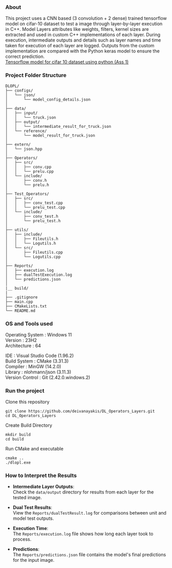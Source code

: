 ### About
This project uses a CNN based (3 convolution + 2 dense) trained tensorflow model on cifar-10 dataset to test a image through layer-by-layer execution in C++. Model Layers attributes like weights, filters, kernel sizes are extracted and used in custom C++ implementations of each layer. During execution, intermediate outputs and details such as layer names and time taken for execution of each layer are logged. Outputs from the custom implementation are compared with the Python keras model to ensure the correct prediction.<br> [Tensorflow model for cifar 10 dataset using python (Ass 1) ](https://github.com/deivanayakis/CIFAR10-IMAGE-CLASSIFICATION)

### Project Folder Structure

```
DLOPL/
├── configs/
│   └── json/
│       └── model_config_details.json
│
├── data/
│   ├── input/
│   │   └── truck.json
│   ├── output/
│   │   └── intermediate_result_for_truck.json
│   └── reference/
│       └── model_result_for_truck.json
│
├── extern/
│   └── json.hpp
│
├── Operators/
│   ├── src/
│   │   ├── conv.cpp
│   │   └── prelu.cpp
│   └── include/
│       ├── conv.h
│       └── prelu.h
│
├── Test_Operators/
│   ├── src/
│   │   ├── conv_test.cpp
│   │   └── prelu_test.cpp
│   └── include/
│       ├── conv_test.h
│       └── prelu_test.h
│
├── utils/
│   ├── include/
│   │   ├── Fileutils.h
│   │   └── Logutils.h
│   └── src/
│       ├── Fileutils.cpp
│       └── Logutils.cpp
│
├── Reports/
│   ├── execution.log
│   ├── dualTestExecution.log
│   └── predictions.json
│
|__ build/
|
├── .gitignore
├── main.cpp
├── CMakeLists.txt
└── README.md
```

### OS and Tools used

Operating System : Windows 11 <br>
Version : 23H2 <br>
Architecture : 64 <br>

IDE : Visual Studio Code (1.96.2) <br>
Build System : CMake (3.31.3) <br>
Compiler : MinGW (14.2.0) <br>
Library : nlohmann/json (3.11.3) <br>
Version Control : Git (2.42.0.windows.2) <br>

### Run the project

Clone this repository
```
git clone https://github.com/deivanayakis/DL_Operators_Layers.git
cd DL_Operators_Layers
```
Create Build Directory
```
mkdir build
cd build
```
Run CMake and executable
```
cmake ..
./dlopl.exe
```

### How to Interpret the Results

- **Intermediate Layer Outputs**:  
  Check the `data/output` directory for results from each layer for the tested image.

- **Dual Test Results**:  
  View the `Reports/dualTestResult.log` for comparisons between unit and model test outputs.

- **Execution Time**:  
  The `Reports/execution.log` file shows how long each layer took to process.

- **Predictions**:  
  The `Reports/predictions.json` file contains the model's final predictions for the input image.




